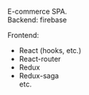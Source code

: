 E-commerce SPA.<br>
Backend: firebase

Frontend:
- React (hooks, etc.)
- React-router
- Redux
- Redux-saga<br>
etc.
